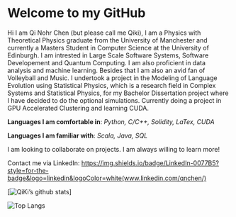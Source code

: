 # Welcome to my GitHub

Hi I am Qi Nohr Chen (but please call me Qiki), I am a Physics with Theoretical Physics graduate from the University of Manchester and currently a Masters Student in Computer Science at the University of Edinburgh. I am intrested in Large Scale Software Systems, Software Developement and Quantum Computing. I am also proficient in data analysis and machine learning. Besides that I am also an avid fan of Volleyball and Music. I undertook a project in the Modeling of Language Evolution using Statistical Physics, which is a research field in Complex Systems and Statistical Physics, for my Bachelor Dissertation project where I have decided to do the optional simulations. Currently doing a project in GPU Accelerated Clustering and learning CUDA.

**Languages I am comfortable in**: *Python, C/C++, Solidity, LaTex, CUDA*

**Languages I am familiar with**: *Scala, Java, SQL*

I am looking to collaborate on projects. I am always willing to learn more!

Contact me via LinkedIn: 	https://img.shields.io/badge/LinkedIn-0077B5?style=for-the-badge&logo=linkedin&logoColor=white(www.linkedin.com/qnchen/)

[![QiKi’s github stats](https://github-readme-stats.vercel.app/api?username=qikichen)]

![Top Langs](https://github-readme-stats.vercel.app/api/top-langs/?username=qikichen&layout=compact)



